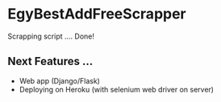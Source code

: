 # EgyBestAddFreeScrapper
Scrapping script .... Done!
## Next Features ...
- Web app (Django/Flask)
- Deploying on Heroku (with selenium web driver on server)
